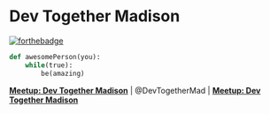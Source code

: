 # Dev Together Madison
[![forthebadge](https://forthebadge.com/images/badges/built-with-love.svg)](https://forthebadge.com)

```python
def awesomePerson(you):
    while(true):
        be(amazing)
```
**[Meetup: Dev Together Madison](https://www.meetup.com/DevTogetherMad/)** | @DevTogetherMad | **[Meetup: Dev Together Madison](https://devtogether.co/)**